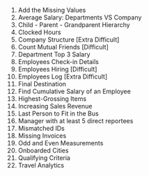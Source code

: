 1. Add the Missing Values
2. Average Salary: Departments VS Company
3. Child - Parent - Grandparent Hierarchy
4. Clocked Hours
5. Company Structure [Extra Difficult]
6. Count Mutual Friends [Difficult]
7. Department Top 3 Salary
8. Employees Check-in Details
9. Employees Hiring [Difficult]
10. Employees Log [Extra Difficult]
11. Final Destination
12. Find Cumulative Salary of an Employee
13. Highest-Grossing Items
14. Increasing Sales Revenue
15. Last Person to Fit in the Bus
16. Manager with at least 5 direct reportees
17. Mismatched IDs
18. Missing Invoices
19. Odd and Even Measurements
20. Onboarded Cities
21. Qualifying Criteria
22. Travel Analytics